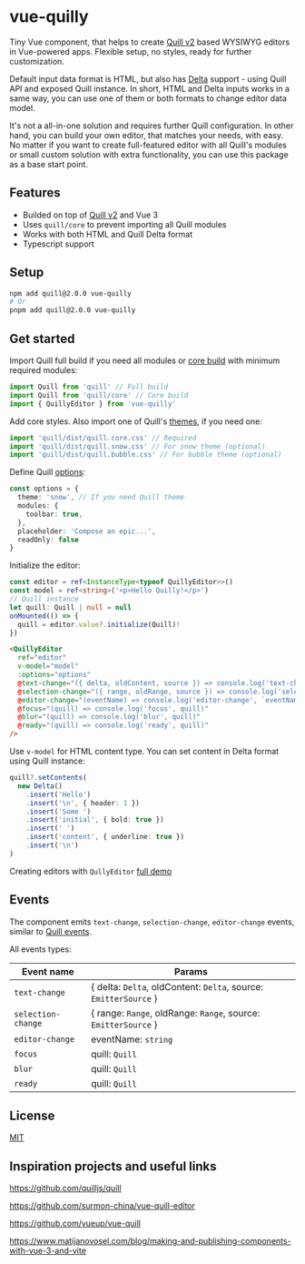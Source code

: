 # vue-quilly

Tiny Vue component, that helps to create [Quill v2](https://quilljs.com/) based WYSIWYG editors in Vue-powered apps.
Flexible setup, no styles, ready for further customization.

Default input data format is HTML, but also has [Delta](https://quilljs.com/docs/delta) support - using Quill API and exposed Quill instance.
In short, HTML and Delta inputs works in a same way, you can use one of them or both formats to change editor data model.

It's not a all-in-one solution and requires further Quill configuration.
In other hand, you can build your own editor, that matches your needs, with easy.
No matter if you want to create full-featured editor with all Quill's modules or small custom solution with extra functionality, you can use this package as a base start point.

## Features

- Builded on top of [Quill v2](https://github.com/quilljs/quill) and Vue 3
- Uses `quill/core` to prevent importing all Quill modules
- Works with both HTML and Quill Delta format
- Typescript support

## Setup

```bash
npm add quill@2.0.0 vue-quilly
# Or
pnpm add quill@2.0.0 vue-quilly
```

## Get started

Import Quill full build if you need all modules or [core build](https://quilljs.com/docs/installation#core-build) with minimum required modules:

```ts
import Quill from 'quill' // Full build
import Quill from 'quill/core' // Core build
import { QuillyEditor } from 'vue-quilly'
```

Add core styles. Also import one of Quill's [themes](https://quilljs.com/docs/customization/themes#themes), if you need one:

```ts
import 'quill/dist/quill.core.css' // Required
import 'quill/dist/quill.snow.css' // For snow theme (optional)
import 'quill/dist/quill.bubble.css' // For bubble theme (optional)
```

Define Quill [options](https://quilljs.com/docs/configuration#options):

```ts
const options = {
  theme: 'snow', // If you need Quill theme
  modules: {
    toolbar: true,
  },
  placeholder: 'Compose an epic...',
  readOnly: false
}
```
Initialize the editor:

```ts
const editor = ref<InstanceType<typeof QuillyEditor>>()
const model = ref<string>('<p>Hello Quilly!</p>')
// Quill instance
let quill: Quill | null = null
onMounted(() => {
  quill = editor.value?.initialize(Quill)!
})
```
```html
<QuillyEditor
  ref="editor"
  v-model="model"
  :options="options"
  @text-change="({ delta, oldContent, source }) => console.log('text-change', delta, oldContent, source)"
  @selection-change="({ range, oldRange, source }) => console.log('selection-change', range, oldRange, source)"
  @editor-change="(eventName) => console.log('editor-change', `eventName: ${eventName}`)"
  @focus="(quill) => console.log('focus', quill)"
  @blur="(quill) => console.log('blur', quill)"
  @ready="(quill) => console.log('ready', quill)"
/>
```

Use `v-model` for HTML content type. You can set content in Delta format using Quill instance:

```ts
quill?.setContents(
  new Delta()
    .insert('Hello')
    .insert('\n', { header: 1 })
    .insert('Some ')
    .insert('initial', { bold: true })
    .insert(' ')
    .insert('content', { underline: true })
    .insert('\n')
)
```

Creating editors with `QullyEditor` [full demo](https://github.com/alekswebnet/vue-quilly/blob/main/demo/)

## Events

The component emits `text-change`, `selection-change`, `editor-change` events, similar to [Quill events](https://quilljs.com/docs/api#events).

All events types:

| Event name          | Params                                                           |
| ------------------- | ---------------------------------------------------------------- |
| `text-change`       | { delta: `Delta`, oldContent: `Delta`, source: `EmitterSource` } |
| `selection-change`  | { range: `Range`, oldRange: `Range`, source: `EmitterSource` }   |
| `editor-change`     | eventName: `string`                                              |
| `focus`             | quill: `Quill`                                                   |
| `blur`              | quill: `Quill`                                                   |
| `ready`             | quill: `Quill`                                                   |

## License

[MIT](https://choosealicense.com/licenses/mit/)

## Inspiration projects and useful links

https://github.com/quilljs/quill

https://github.com/surmon-china/vue-quill-editor

https://github.com/vueup/vue-quill

https://www.matijanovosel.com/blog/making-and-publishing-components-with-vue-3-and-vite
